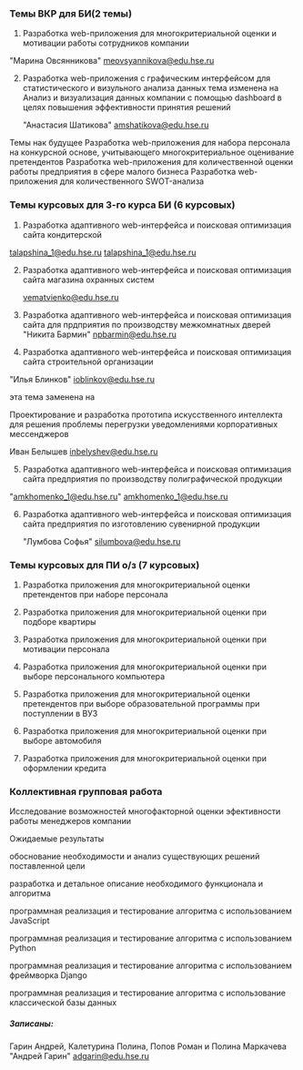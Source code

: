 ### Темы ВКР для БИ(2 темы)

1. Разработка web-приложения  для многокритериальной оценки и мотивации работы сотрудников компании

"Марина Овсянникова" <meovsyannikova@edu.hse.ru>


2. Разработка web-приложения с графическим интерфейсом для статистического и визульного анализа данных
   тема изменена на Анализ и визуализация данных компании с помощью dashboard в целях повышения эффективности принятия решений    

   "Анастасия Шатикова" <amshatikova@edu.hse.ru>



Темы нак будущее
Разработка web-приложения для набора персонала на конкурсной основе, учитывающего многокритериальное оценивание претендентов
Разработка web-приложения для количественной оценки работы предприятия в сфере малого бизнеса
Разработка web-приложения для  количественного SWOT-анализа


### Темы курсовых для 3-го курса БИ (6 курсовых)
1. Разработка адаптивного web-интерфейса  и поисковая оптимизация  сайта  кондитерской

talapshina_1@edu.hse.ru <talapshina_1@edu.hse.ru>

 
2. Разработка адаптивного  web-интерфейса  и поисковая оптимизация сайта магазина  охранных систем

   vematvienko@edu.hse.ru

 
3. Разработка адаптивного  web-интерфейса  и поисковая оптимизация сайта для прдприятия по производству межкомнатных дверей
   "Никита Бармин" <npbarmin@edu.hse.ru>


4. Разработка адаптивного  web-интерфейса  и поисковая оптимизация  сайта строительной организации

 "Илья Блинков" <ioblinkov@edu.hse.ru>

 эта тема заменена на
 
 
 Проектирование и разработка прототипа искусственного интеллекта для решения проблемы перегрузки уведомлениями корпоративных мессенджеров
 
 Иван Белышев <inbelyshev@edu.hse.ru>

   
5. Разработка адаптивного  web-интерфейса  и поисковая оптимизация  сайта предприятия по производству полиграфической продукции
   
"amkhomenko_1@edu.hse.ru" <amkhomenko_1@edu.hse.ru>
 
6. Разработка адаптивного  web-интерфейса  и поисковая оптимизация  сайта предприятия по изготовлению сувенирной продукции

    "Лумбова Софья" <silumbova@edu.hse.ru>

   


### Темы курсовых для ПИ  о/з (7 курсовых)

1. Разработка приложения для многокритериальной оценки претендентов при наборе персонала


2. Разработка приложения для многокритериальной оценки при подборе квартиры 


3. Разработка приложения для многокритериальной оценки при мотивации персонала


4. Разработка приложения для многокритериальной оценки при выборе персонального компьютера


5. Разработка приложения для многокритериальной оценки претендентов при  выборе образовательной программы при поступлении в ВУЗ


6. Разработка приложения для многокритериальной оценки при выборе автомобиля


7. Разработка приложения для многокритериальной оценки при оформлении кредита

### Коллективная групповая работа

Исследование возможностей многофакторной оценки эфективности работы менеджеров компании

Ожидаемые результаты

обоснование необходимости и анализ существующих решений поставленной цели

разработка и детальное описание необходимого функционала и алгоритма

программная реализация и тестирование алгоритма с использованием JavaScript

программная реализация и тестирование алгоритма с использованием Python

программная реализация и тестирование алгоритма с использованием фреймворка Django

программная реализация и тестирование алгоритма с использование классической базы данных


##### Записаны:
Гарин Андрей, Калетурина Полина, Попов Роман и Полина Маркачева
"Андрей Гарин" <adgarin@edu.hse.ru>
